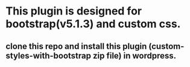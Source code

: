 # This plugin is designed for bootstrap(v5.1.3) and custom css.
## clone this repo and install this plugin (custom-styles-with-bootstrap zip file) in wordpress.